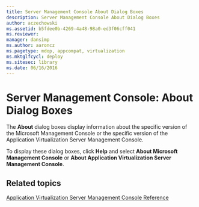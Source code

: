 ```yaml
---
title: Server Management Console About Dialog Boxes
description: Server Management Console About Dialog Boxes
author: aczechowski
ms.assetid: b5fdee0b-4269-4a48-98a0-ed3f06cff041
ms.reviewer: 
manager: dansimp
ms.author: aaroncz
ms.pagetype: mdop, appcompat, virtualization
ms.mktglfcycl: deploy
ms.sitesec: library
ms.date: 06/16/2016
---
```



# Server Management Console: About Dialog Boxes


The **About** dialog boxes display information about the specific version of the Microsoft Management Console or the specific version of the Application Virtualization Server Management Console.

To display these dialog boxes, click **Help** and select **About Microsoft Management Console** or **About Application Virtualization Server Management Console**.

## Related topics


[Application Virtualization Server Management Console Reference](application-virtualization-server-management-console-reference.md)

 

 





